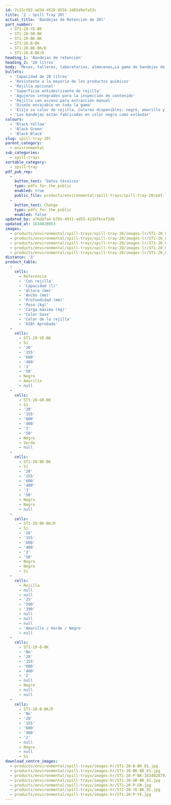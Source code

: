 ```yaml
---
id: 7c22cf82-ad34-4528-8556-2d85d9efa53c
title: '2 - Spill Tray 20l'
actual_title: 'Bandejas de Retención de 20l'
part_number:
  - ST1-20-YE-BK
  - ST1-20-GR-BK
  - ST1-20-BK-BK
  - ST1-20-B-BK
  - ST1-20-BK-BK/D
  - ST1-20-B-BK/D
heading_1: 'Bandejas de retención'
heading_2: '20 litros'
body: 'Mesas, talleres, laboratorios, almacenes…La gama de bandejas de retención es una solución para evitar derrames de líquidos o productos químicos peligrosos'
bullets:
  - 'Capacidad de 20 litros'
  - 'Resistente a la mayoría de los productos químicos'
  - 'Rejilla opcional'
  - 'Superficie antideslizante de rejilla'
  - 'Agujeros integrados para la inspección de contenido'
  - 'Rejilla con acceso para extracción manual'
  - 'Diseño encajable en toda la gama'
  - 'Elija su color de rejilla. Colores disponibles: negro, amarillo y verde'
  - 'Las bandejas están fabricadas en color negro como estándar'
colours:
  - 'Black Yellow'
  - 'Black Green'
  - 'Black Black'
slug: spill-tray-20l
parent_category:
  - environmental
sub_categories:
  - spill-trays
sortable_category:
  - spill-tray
pdf_pub_rep:
  -
    button_text: 'Datos técnicos'
    type: pdfs_for_the_public
    enabled: true
    public_file: products/environmental/spill-trays/spill-tray-20/pdf-lr/EV-Spill-Tray-(20L)-TD_ES.pdf
  -
    button_text: Change
    type: pdfs_for_the_public
    enabled: false
updated_by: a76dafa4-b7b5-4911-ad55-421bfbcef2db
updated_at: 1634028953
images:
  - products/environmental/spill-trays/spill-tray-20/images-lr/ST1-20_04.jpg
  - products/environmental/spill-trays/spill-tray-20/images-lr/ST1-20_01.jpg
  - products/environmental/spill-trays/spill-tray-20/images-lr/ST1-20_03.jpg
  - products/environmental/spill-trays/spill-tray-20/images-lr/ST1-20_02.jpg
  - products/environmental/spill-trays/spill-tray-20/images-lr/ST1-20_05.jpg
distance: '3'
product_table:
  -
    cells:
      - Referencia
      - 'Con rejilla'
      - 'Capacidad (l)'
      - 'Altura (mm)'
      - 'Ancho (mm)'
      - 'Profundidad (mm)'
      - 'Peso (kg)'
      - 'Carga máxima (kg)'
      - 'Color base'
      - 'Color de la rejilla'
      - 'DIBt Aprobado'
  -
    cells:
      - ST1-20-YE-BK
      - Sí
      - '20'
      - '155'
      - '600'
      - '400'
      - '3'
      - '50'
      - Negro
      - Amarillo
      - null
  -
    cells:
      - ST1-20-GR-BK
      - Sí
      - '20'
      - '155'
      - '600'
      - '400'
      - '3'
      - '50'
      - Negro
      - Verde
      - null
  -
    cells:
      - ST1-20-BK-BK
      - Sí
      - '20'
      - '155'
      - '600'
      - '400'
      - '3'
      - '50'
      - Negro
      - Negro
      - null
  -
    cells:
      - ST1-20-BK-BK/D
      - Sí
      - '20'
      - '155'
      - '600'
      - '400'
      - '3'
      - '50'
      - Negro
      - Negro
      - Sí
  -
    cells:
      - Rejilla
      - null
      - null
      - '25'
      - '590'
      - '390'
      - null
      - null
      - null
      - 'Amarillo / Verde / Negro'
      - null
  -
    cells:
      - ST1-20-B-BK
      - 'No'
      - '28'
      - '155'
      - '600'
      - '400'
      - '2'
      - null
      - Negro
      - null
      - null
  -
    cells:
      - ST1-20-B-BK/D
      - 'No'
      - '20'
      - '155'
      - '600'
      - '400'
      - '2'
      - null
      - Negro
      - null
      - Sí
download_centre_images:
  - products/environmental/spill-trays/images-hr/ST1-20-B-BK_01.jpg
  - products/environmental/spill-trays/images-hr/ST1-20-BK-BK_01.jpg
  - products/environmental/spill-trays/images-hr/ST1-20-P-BK-1634028792.jpg
  - products/environmental/spill-trays/images-hr/ST1-20-GR-BK_01.jpg
  - products/environmental/spill-trays/images-hr/ST1-20-P-GR.jpg
  - products/environmental/spill-trays/images-hr/ST1-20-YE-BK_01.jpg
  - products/environmental/spill-trays/images-hr/ST1-20-P-YE.jpg
---
```

